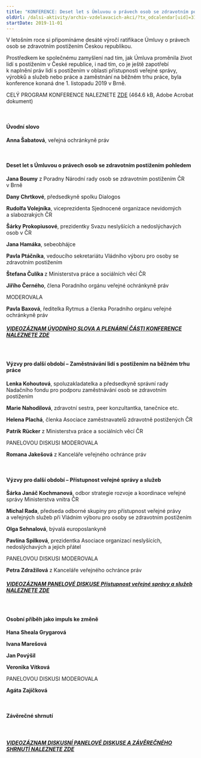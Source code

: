 ```yaml
---
title: "KONFERENCE: Deset let s Úmluvou o právech osob se zdravotním postižením"
oldUrl: /dalsi-aktivity/archiv-vzdelavacich-akci/?tx_odcalendar[uid]=314&cHash=4755343f8368d2ec123524365b4c956c
startDate: 2019-11-01
---
```


<p class="align-blok">V letošním roce si připomínáme desáté výročí ratifikace Úmluvy o právech osob se zdravotním postižením Českou republikou.</p>
<p class="align-bottom align-blok">Prostředkem ke společnému zamyšlení nad tím, jak Úmluva proměnila život lidí s postižením v České republice, i nad tím, co je ještě zapotřebí k naplnění práv lidí s postižením v oblasti přístupnosti veřejné správy, výrobků a služeb nebo práce a zaměstnání na běžném trhu práce, byla konference konaná dne 1. listopadu 2019 v Brně.</p>
<p class="align-bottom align-blok">CELÝ PROGRAM KONFERENCE NALEZNETE <a href="https://www.ochrance.cz/uploads-import/projekt_ESF/00_2019_VA/SYMPOSIA_KONFERENCE_VELEAKCE/11_01_Deset_let_s_Umluvou/ARCHIV/11_01_Deset_let_s_Umluvou_o_pravech_osob_se_zdravotnim_postizenim_PROGRAM.pdf" target="_blank">ZDE</a> (464.6 kB, Adobe Acrobat dokument)</p>
<p class="align-bottom align-blok"> </p><h4 class="align-bottom align-blok">Úvodní slovo</h4>
<p class="align-bottom align-blok"><strong>Anna Šabatová</strong>, veřejná ochránkyně práv</p>
<p class="align-bottom align-blok"> </p>
<p class="align-bottom align-blok"></p><h4 class="align-bottom align-blok">Deset let s Úmluvou o právech osob se zdravotním postižením pohledem</h4>
<p class="align-bottom align-blok"><strong>Jana Boumy</strong> z Poradny Národní rady osob se zdravotním postižením ČR v Brně</p>
<p class="align-bottom align-blok"><strong>Dany Chrtkové</strong>, předsedkyně spolku Dialogos</p>
<p class="align-bottom align-blok"><strong>Rudolfa Volejníka</strong>, viceprezidenta Sjednocené organizace nevidomých a slabozrakých ČR</p>
<p class="align-bottom align-blok"><strong>Šárky Prokopiusové</strong>, prezidentky Svazu neslyšících a nedoslýchavých osob v ČR</p>
<p class="align-bottom align-blok"><strong>Jana Hamáka</strong>, sebeobhájce</p>
<p class="align-bottom align-blok"><strong>Pavla Ptáčníka</strong>, vedoucího sekretariátu Vládního výboru pro osoby se zdravotním postižením</p>
<p class="align-bottom align-blok"><strong>Štefana Čulíka </strong>z Ministerstva práce a sociálních věcí ČR</p>
<p class="align-bottom align-blok"><strong>Jiřího Černého</strong>, člena Poradního orgánu veřejné ochránkyně práv</p>
<p class="align-bottom align-blok"></p>
<p class="align-blok align-bottom seda">MODEROVALA</p>
<p class="align-bottom align-blok"><strong>Pavla Baxová</strong>, ředitelka Rytmus a členka Poradního orgánu veřejné ochránkyně práv</p>
<p class="align-bottom align-blok"></p><h5 class="align-bottom align-blok"><u>VIDEOZÁZNAM ÚVODNÍHO SLOVA A PLENÁRNÍ ČÁSTI KONFERENCE NALEZNETE </u><a href="http://ochrance.livebox.cz/VoD/20191105-070520-crpdblok1-vzqxwu.html">ZDE</a></h5>
<p class="align-bottom align-blok"> </p>
<p class="align-bottom align-blok"></p><h4 class="align-bottom align-blok">Výzvy pro další období – Zaměstnávání lidí s postižením na běžném trhu práce</h4>
<p class="align-bottom align-blok"><strong>Lenka Kohoutová</strong>, spoluzakladatelka a předsedkyně správní rady Nadačního fondu pro podporu zaměstnávání osob se zdravotním postižením</p>
<p class="align-bottom align-blok"><strong>Marie Nahodilová</strong>, zdravotní sestra, peer konzultantka, tanečnice etc.</p>
<p class="align-bottom align-blok"><strong>Helena Plachá</strong>, členka Asociace zaměstnavatelů zdravotně postižených ČR</p>
<p class="align-bottom align-blok"><strong>Patrik Rücker</strong> z Ministerstva práce a sociálních věcí ČR</p>
<p class="align-bottom align-blok"></p>
<p class="align-blok align-bottom seda">PANELOVOU DISKUSI MODEROVALA </p>
<p class="align-bottom align-blok"><strong>Romana Jakešová</strong> z Kanceláře veřejného ochránce práv</p>
<p class="align-bottom align-blok"> </p>
<p class="align-bottom align-blok"></p><h4 class="align-bottom align-blok">Výzvy pro další období – Přístupnost veřejné správy a služeb</h4>
<p class="align-bottom align-blok"><strong>Šárka Janáč Kochmanová</strong>, odbor strategie rozvoje a koordinace veřejné správy Ministerstva vnitra ČR</p>
<p class="align-bottom align-blok"><strong>Michal Rada</strong>, předseda odborné skupiny pro přístupnost veřejné právy a veřejných služeb při Vládním výboru pro osoby se zdravotním postižením</p>
<p class="align-bottom align-blok"><strong>Olga Sehnalová</strong>, bývalá europoslankyně</p>
<p class="align-bottom align-blok"><strong>Pavlína Spilková</strong>, prezidentka Asociace organizací neslyšících, nedoslýchavých a jejich přátel</p>
<p class="align-bottom align-blok"></p>
<p class="align-blok align-bottom seda">PANELOVOU DISKUSI MODEROVALA</p>
<p class="align-bottom align-blok"><strong>Petra Zdražilová</strong> z Kanceláře veřejného ochránce práv</p>
<p class="align-bottom align-blok"></p><h5 class="align-bottom align-blok"><u>VIDEOZÁZNAM PANELOVÉ DISKUSE <em>Přístupnost veřejné správy a služeb</em> NALEZNETE </u><a href="http://ochrance.livebox.cz/VoD/20191105-071158-crpdblok2-qtwcrj.html">ZDE</a></h5>
<p class="align-bottom align-blok"> </p>
<p class="align-bottom align-blok"></p><h4 class="align-bottom align-blok">Osobní příběh jako impuls ke změně</h4>
<p class="align-bottom align-blok"></p>
<p class="align-bottom align-blok"><strong>Hana Sheala Grygarová</strong></p>
<p class="align-bottom align-blok"><strong>Ivana Marešová</strong></p>
<p class="align-bottom align-blok"><strong>Jan Povýšil</strong></p>
<p class="align-bottom align-blok"><strong>Veronika Vítková</strong></p>
<p class="align-bottom align-blok"></p>
<p class="align-blok align-bottom seda">PANELOVOU DISKUSI MODEROVALA</p>
<p class="align-bottom align-blok"><strong>Agáta Zajíčková</strong></p>
<p class="align-bottom align-blok"> </p><h4 class="align-bottom align-blok">Závěrečné shrnutí</h4>
<p class="align-bottom align-blok"> </p><h5 class="align-bottom align-blok"><u>VIDEOZÁZNAM DISKUSNÍ PANELOVÉ DISKUSE A ZÁVĚREČNÉHO SHRNUTÍ NALEZNETE </u><a href="http://ochrance.livebox.cz/VoD/20191105-071402-crpdblok3-zmbuxm.html">ZDE</a></h5>
